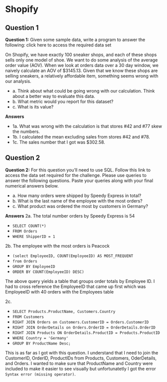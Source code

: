# Shopify

## Question 1

**Question 1:** Given some sample data, write a program to answer the following: click here to access the required data set

On Shopify, we have exactly 100 sneaker shops, and each of these shops sells only one model of shoe. We want to do some analysis of the average order value (AOV). When we look at orders data over a 30 day window, we naively calculate an AOV of $3145.13. Given that we know these shops are selling sneakers, a relatively affordable item, something seems wrong with our analysis.

- a. Think about what could be going wrong with our calculation. Think about a better way to evaluate this data.
- b. What metric would you report for this dataset?
- c. What is its value?

**Answers**

- 1a. What was wrong with the calculation is that stores #42 and #77 skew the numbers.
- 1b. I calculated the mean excluding sales from stores #42 and #78. 
- 1c. The sales number that I got was $302.58.

## Question 2

**Question 2:** For this question you’ll need to use SQL. Follow this link to access the data set required for the challenge. Please use queries to answer the following questions. Paste your queries along with your final numerical answers below.

- a. How many orders were shipped by Speedy Express in total?
- b. What is the last name of the employee with the most orders?
- c. What product was ordered the most by customers in Germany?

**Answers**
2a. The total number orders by Speedy Express is 54

- ``SELECT COUNT(*)``
- ``FROM Orders``
- ``WHERE ShipperID = 1``

2b. The employee with the most orders is Peacock

* ``(select EmployeeID, COUNT(EmployeeID) AS MOST_FREQUENT``
* ``from Orders``
* ``GROUP BY EmployeeID``
* ``ORDER BY COUNT(EmployeeID) DESC)``

The above query yields a table that groups order totals by Employee ID. I had to cross reference the EmployeeID that came up first
which was EmployeeID with 40 orders with the Employees table

2c.

* ``SELECT Products.ProductName, Customers.Country``
* ``FROM Customers``
* ``RIGHT JOIN Orders on Customers.CustomerID = Orders.CustomerID``
* ``RIGHT JOIN OrderDetails on Orders.OrderID = OrderDetails.OrderID``
* ``RIGHT JOIN Products ON OrderDetails.ProductID = Products.ProductID``
* ``WHERE Country = 'Germany'``
* ``GROUP BY ProductName Desc;``

This is as far as I got with this question. I understand that I need to join the CustomerID, OrderID, ProductIDs from Products,
Customers, OderDetails, and Orders. I wanted to make sure that ProductName and Country were included to make it easier to see visually
but unfortunatetly I got the error ``Syntax error (missing operator)``.

